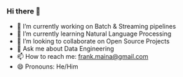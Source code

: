 ### Hi there 👋




- 🔭 I’m currently working on Batch & Streaming pipelines
- 🌱 I’m currently learning Natural Language Processing
- 👯 I’m looking to collaborate on Open Source Projects
- 💬 Ask me about Data Engineering
- 📫 How to reach me: frank.maina@gmail.com
- 😄 Pronouns: He/Him


